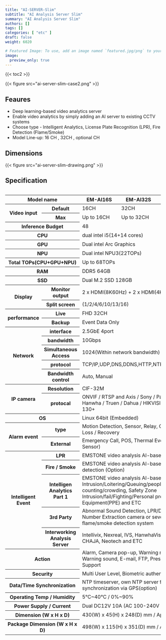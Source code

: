 ```yaml
---
title: "AI-SERVER-Slim"
subtitle: "AI Analysis Server Slim"
summary: "AI Analysis Server Slim"
authors: []
tags: []
categories: [ "etc" ]
draft: false
weight: 6020

# Featured Image: To use, add an image named `featured.jpg/png` to your page's folder.
image:
  preview_only: true
---
```


{{< toc2 >}}

<div class="container">
<div class="row justify-content-center align-items-center">
<div class="col-sm-6">

{{< figure src="ai-server-slim-case2.png" >}}

</div>
</div>
</div>

<div class="container">
<div class="row justify-content-center">
<div class="col-12 col-sm-7 pl-0">


## Feaures

- Deep learning-based video analytics server
- Enable video analytics by simply adding an AI server to existing CCTV systems
- Choose type - Intelligent Analytics, License Plate Recognition (LPR), Fire Detection (Flame/Smoke)
- Model Line-up: 16 CH , 32CH , optional CH

</div>
<div class="col-12 col-sm-5 pl-0">

## Dimensions

{{< figure src="ai-server-slim-drawing.png" >}}

</div>
</div>
</div>

## Specification

<div style="overflow-x: auto">
<table class="spec">
<thead>
<tr>
<th colspan="2">Model name</th>
<th>EM-AI16S</th>
<th>EM-AI32S</th>
<th>EM-AI00S</th>
</tr>
</thead>
<tbody>
<tr>
<th rowspan="2">Video input</th>
<th>Default</th>
<td>16CH</td>
<td>32CH</td>
<td>0CH</td>
</tr>
<tr>
<th>Max</th>
<td>Up to 16CH</td>
<td>Up to 32CH</td>
<td>Up to 32CH</td>
</tr>
<tr>
<th colspan="2">Inference Budget</th>
<td colspan="3">48</td>
</tr>
<tr>
<th colspan="2">CPU</th>
<td colspan="3">dual intel i5(14+14 cores)</td>
</tr>
<tr>
<th colspan="2">GPU</th>
<td colspan="3">Dual intel Arc Graphics</td>
</tr>
<tr>
<th colspan="2">NPU</th>
<td colspan="3">Dual intel NPU3(22TOPs)</td>
</tr>
<tr>
<th colspan="2">Total TOPs(CPU+GPU+NPU)</th>
<td colspan="3">Up to 68TOPs</td>
</tr>
<tr>
<th colspan="2">RAM</th>
<td colspan="3">DDR5 64GB</td>
</tr>
<tr>
<th colspan="2">SSD</th>
<td colspan="3">Dual M.2 SSD 128GB</td>
</tr>
<tr>
<th rowspan="2">Display</th>
<th>Monitor output</th>
<td colspan="3">2 x HDMI(8K60Hz) + 2 x HDMI(4K60Hz)</td>
</tr>
<tr>
<th>Split screen</td>
<td colspan="2">(1/2/4/6/10/13/16)</td>
<td>Depend on CH</td>
</tr>
<tr>
<th rowspan="2">performance</th>
<th>Live</td>
<td colspan="2">FHD 32CH</td>
<td>Up to license</td>
</tr>
<th>Backup</th>
<td colspan="3">Event Data Only</td>
</tr>
<tr>
<th rowspan="5">Network</th>
<th>interface</th>
<td colspan="3">2.5GbE 4port</td>
</tr>
<tr>
<th>bandwidth</th>
<td colspan="3">10Gbps</td>
</tr>
<tr>
<th>Simultaneous Access</th>
<td colspan="3">1024(Within network bandwidth)</td>
</tr>
<tr>
<th>protocol</th>
<td colspan="3">TCP/IP,UDP,DNS,DDNS,HTTP,NTP,RTP/RTCP,RTSP</td>
</tr>
<tr>
<th>Bandwidth control</th>
<td colspan="3">Auto, Manual</td>
</tr>
<tr>
<th rowspan="2">IP camera</th>
<th>Resolution</th>
<td colspan="3">CIF-32M</td>
</tr>
<tr>
<th>protocal</th>
<td colspan="3">ONVIF / RTSP and Axis / Sony / Panasonic / Hanwha / Truen / Dahua / HIKVISION etc. over 130+</td>
</tr>
<tr>
<th colspan="2">OS</th>
<td colspan="3">Linux 64bit (Embedded)</td>
</tr>
<tr>
<th rowspan="2">Alarm event</th>
<th>type</th>
<td colspan="3">Motion Detection, Sensor, Relay, Camera Signal Loss / Recovery</td>
</tr>
<tr>
<th>External</th>
<td colspan="3">Emergency Call, POS, Thermal Event(Thermal, Sensor)</td>
</tr>
<tr>
<th rowspan="5">Intelligent Event</th>
<th>LPR</th>
<td colspan="3">EMSTONE video analysis AI-based LPR (Option)</td>
</tr>
<tr>
<th>Fire / Smoke</th>
<td colspan="3">EMSTONE video analysis AI-based flame/smoke detection (Option)</td>
</tr>
<tr>
<th>Intelligen Analytics Part 1</th>
<td colspan="3">EMSTONE video analysis AI-based Intrusion/Loitering/Queuing/people counting/crowding, Safety Zone Intrusion/fail/Fighting/Personal protective Equipment(PPE) and ETC</td>
</tr>
<tr>
<th>3rd Party</th>
<td colspan="3">Abnormal Sound Detection, LPR/Directional Vehicle Number Extraction camera or sever, video analysis flame/smoke detection system</td>
</tr>
<tr>
<th>Interworking Analysis Server</th>
<td colspan="3">Intellivix, Nexreal, IVS, HanwhaVision, Truen, ITX, CHAJA, Neotech and ETC</td>
</tr>
<tr>
<th colspan="2">Action</th>
<td colspan="3">Alarm, Camera pop-up, Warning message, Warning sound, E-mail, FTP, Preset, HTTPS API Support</td>
</tr>
<tr>
<th colspan="2">Security</th>
<td colspan="3">Multi User Level, Biometric authentication support</td>
</tr>
<tr>
<th colspan="2">Data/Time Synchronization</th>
<td colspan="3">NTP timeserver, own NTP server function, self synchronization via GPS(option)</td>
</tr>
<tr>
<th colspan="2">Operating Temp / Humidity</th>
<td colspan="3">5℃~40℃ / 0%~90%</td>
</tr>
<tr>
<th colspan="2">Power Supply / Current</th>
<td colspan="3">Dual DC12V 10A (AC 100-240V input)
<tr>
<th colspan="2">Dimension (W x H x D)</th>
<td colspan="3">430(W) x 45(H) x 248(D) mm / Approx. 3.18 kg</td>
</tr>
<tr>
<th colspan="2">Package Dimension (W x H x D)</th>
<td colspan="3">498(W) x 115(H) x 351(D) mm / Approx. 3.60 kg</td>
</tr>
</tbody>
</table>
</div>